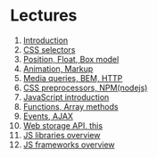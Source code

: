 <h1>
    Lectures
</h1>

<ol>
    <li>
        <a href="lectures/01/01.md">Introduction</a>
    </li>
    <li>
        <a href="lectures/02/01.md">CSS selectors</a>
    </li>
    <li>
        <a href="lectures/03/01.md">Position, Float, Box model</a>
    </li>
    <li>
        <a href="lectures/04/01.md">Animation, Markup</a>
    </li>
    <li>
        <a href="lectures/05/01.md">Media queries, BEM, HTTP</a>
    </li>
    <li>
        <a href="lectures/06/01.md">CSS preprocessors, NPM(nodejs)</a>
    </li>
    <li>
        <a href="lectures/07/01.md">JavaScript introduction</a>
    </li>
    <li>
        <a href="lectures/08/01.md">Functions, Array methods</a>
    </li>
    <li>
        <a href="lectures/09/01.md">Events, AJAX</a>
    </li>
    <li>
        <a href="lectures/10/01.md">Web storage API, this</a>
    </li>
    <li>
        <a href="lectures/11/01.md">JS libraries overview</a>
    </li>
    <li>
        <a href="lectures/12/01.md">JS frameworks overview</a>
    </li>
</ol>

